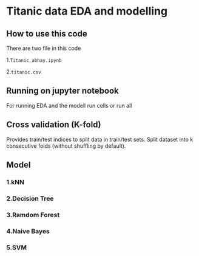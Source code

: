 # Titanic data EDA and modelling

## How to use this code

There are two file in this code

1.``` Titanic_abhay.ipynb ```

2.``` titanic.csv ```

## Running on jupyter notebook

For running EDA and the modell run cells or run all

## Cross validation (K-fold)

Provides train/test indices to split data in train/test sets. Split dataset into k consecutive folds (without shuffling by default).

## Model 

### 1.kNN
### 2.Decision Tree
### 3.Ramdom Forest
### 4.Naive Bayes
### 5.SVM


